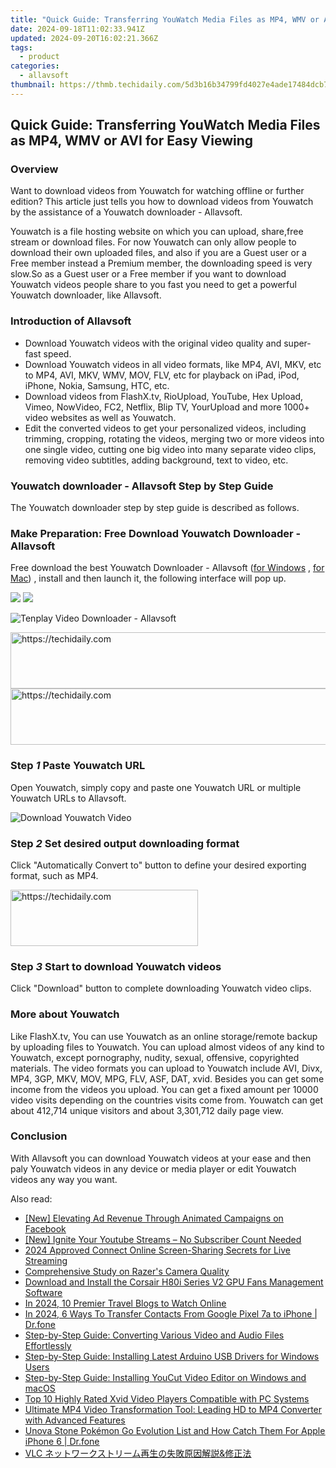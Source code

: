 ```yaml
---
title: "Quick Guide: Transferring YouWatch Media Files as MP4, WMV or AVI for Easy Viewing"
date: 2024-09-18T11:02:33.941Z
updated: 2024-09-20T16:02:21.366Z
tags:
  - product
categories:
  - allavsoft
thumbnail: https://thmb.techidaily.com/5d3b16b34799fd4027e4ade17484dcb7de0969abd15218a509c4db117b716df9.jpg
---
```


## Quick Guide: Transferring YouWatch Media Files as MP4, WMV or AVI for Easy Viewing

### Overview

Want to download videos from Youwatch for watching offline or further edition? This article just tells you how to download videos from Youwatch by the assistance of a Youwatch downloader - Allavsoft.

Youwatch is a file hosting website on which you can upload, share,free stream or download files. For now Youwatch can only allow people to download their own uploaded files, and also if you are a Guest user or a Free member instead a Premium member, the downloading speed is very slow.So as a Guest user or a Free member if you want to download Youwatch videos people share to you fast you need to get a powerful Youwatch downloader, like Allavsoft.

### Introduction of Allavsoft

* Download Youwatch videos with the original video quality and super-fast speed.
* Download Youwatch videos in all video formats, like MP4, AVI, MKV, etc to MP4, AVI, MKV, WMV, MOV, FLV, etc for playback on iPad, iPod, iPhone, Nokia, Samsung, HTC, etc.
* Download videos from FlashX.tv, RioUpload, YouTube, Hex Upload, Vimeo, NowVideo, FC2, Netflix, Blip TV, YourUpload and more 1000+ video websites as well as Youwatch.
* Edit the converted videos to get your personalized videos, including trimming, cropping, rotating the videos, merging two or more videos into one single video, cutting one big video into many separate video clips, removing video subtitles, adding background, text to video, etc.

### Youwatch downloader - Allavsoft Step by Step Guide

The Youwatch downloader step by step guide is described as follows.

### Make Preparation: Free Download Youwatch Downloader - Allavsoft

Free download the best Youwatch Downloader - Allavsoft ([for Windows](https://tools.techidaily.com/allavsoft/products/) , [for Mac](https://tools.techidaily.com/allavsoft/products/)) , install and then launch it, the following interface will pop up.

[![](https://www.allavsoft.com/how-to/../images/how-to/free-download-win.jpg)](https://tools.techidaily.com/allavsoft/products/) [![](https://www.allavsoft.com/how-to/../images/how-to/free-download-mac.jpg)](https://tools.techidaily.com/allavsoft/products/)

![Tenplay Video Downloader - Allavsoft](https://www.allavsoft.com/how-to/../images/allavsoft/screen-shot-600.jpg)

<!-- affiliate ads begin -->
<a href="https://appsumo.8odi.net/c/5597632/2100527/7443" target="_top" id="2100527">
  <img src="//a.impactradius-go.com/display-ad/7443-2100527" border="0" alt="https://techidaily.com" width="728" height="90"/>
</a>
<img height="0" width="0" src="https://appsumo.8odi.net/i/5597632/2100527/7443" style="position:absolute;visibility:hidden;" border="0" />
<!-- affiliate ads end -->

<!-- affiliate ads begin -->
<a href="https://appsumo.8odi.net/c/5597632/2044582/7443" target="_top" id="2044582">
  <img src="//a.impactradius-go.com/display-ad/7443-2044582" border="0" alt="https://techidaily.com" width="728" height="90"/>
</a>
<img height="0" width="0" src="https://appsumo.8odi.net/i/5597632/2044582/7443" style="position:absolute;visibility:hidden;" border="0" />
<!-- affiliate ads end -->

### Step _1_ Paste Youwatch URL

Open Youwatch, simply copy and paste one Youwatch URL or multiple Youwatch URLs to Allavsoft.

![Download Youwatch Video](https://www.allavsoft.com/how-to/../images/how-to/download-Tenplay-video/download-tenplay-video.jpg)

### Step _2_ Set desired output downloading format

Click "Automatically Convert to" button to define your desired exporting format, such as MP4.

<!-- affiliate ads begin -->
<a href="https://aligracehair.sjv.io/c/5597632/2115932/19272" target="_top" id="2115932">
  <img src="//a.impactradius-go.com/display-ad/19272-2115932" border="0" alt="https://techidaily.com" width="300" height="90"/>
</a>
<img height="0" width="0" src="https://aligracehair.sjv.io/i/5597632/2115932/19272" style="position:absolute;visibility:hidden;" border="0" />
<!-- affiliate ads end -->

### Step _3_ Start to download Youwatch videos

Click "Download" button to complete downloading Youwatch video clips.

### More about Youwatch

Like FlashX.tv, You can use Youwatch as an online storage/remote backup by uploading files to Youwatch. You can upload almost videos of any kind to Youwatch, except pornography, nudity, sexual, offensive, copyrighted materials. The video formats you can upload to Youwatch include AVI, Divx, MP4, 3GP, MKV, MOV, MPG, FLV, ASF, DAT, xvid. Besides you can get some income from the videos you upload. You can get a fixed amount per 10000 video visits depending on the countries visits come from. Youwatch can get about 412,714 unique visitors and about 3,301,712 daily page view.

### Conclusion

With Allavsoft you can download Youwatch videos at your ease and then paly Youwatch videos in any device or media player or edit Youwatch videos any way you want.

<ins class="adsbygoogle"
     style="display:block"
     data-ad-format="autorelaxed"
     data-ad-client="ca-pub-7571918770474297"
     data-ad-slot="1223367746"></ins>

<ins class="adsbygoogle"
     style="display:block"
     data-ad-client="ca-pub-7571918770474297"
     data-ad-slot="8358498916"
     data-ad-format="auto"
     data-full-width-responsive="true"></ins>

<span class="atpl-alsoreadstyle">Also read:</span>
<div><ul>
<li><a href="https://facebook-video-content.techidaily.com/new-elevating-ad-revenue-through-animated-campaigns-on-facebook/"><u>[New] Elevating Ad Revenue Through Animated Campaigns on Facebook</u></a></li>
<li><a href="https://some-knowledge.techidaily.com/new-ignite-your-youtube-streams-no-subscriber-count-needed/"><u>[New] Ignite Your Youtube Streams – No Subscriber Count Needed</u></a></li>
<li><a href="https://facebook-videos.techidaily.com/2024-approved-connect-online-screen-sharing-secrets-for-live-streaming/"><u>2024 Approved Connect Online Screen-Sharing Secrets for Live Streaming</u></a></li>
<li><a href="https://screen-video-capture.techidaily.com/comprehensive-study-on-razers-camera-quality/"><u>Comprehensive Study on Razer's Camera Quality</u></a></li>
<li><a href="https://win-dash.techidaily.com/download-and-install-the-corsair-h80i-series-v2-gpu-fans-management-software/"><u>Download and Install the Corsair H80i Series V2 GPU Fans Management Software</u></a></li>
<li><a href="https://youtube-clips.techidaily.com/in-2024-10-premier-travel-blogs-to-watch-online/"><u>In 2024, 10 Premier Travel Blogs to Watch Online</u></a></li>
<li><a href="https://android-transfer.techidaily.com/in-2024-6-ways-to-transfer-contacts-from-google-pixel-7a-to-iphone-drfone-by-drfone-transfer-from-android-transfer-from-android/"><u>In 2024, 6 Ways To Transfer Contacts From Google Pixel 7a to iPhone | Dr.fone</u></a></li>
<li><a href="https://win-web.techidaily.com/step-by-step-guide-converting-various-video-and-audio-files-effortlessly/"><u>Step-by-Step Guide: Converting Various Video and Audio Files Effortlessly</u></a></li>
<li><a href="https://hardware-help.techidaily.com/step-by-step-guide-installing-latest-arduino-usb-drivers-for-windows-users/"><u>Step-by-Step Guide: Installing Latest Arduino USB Drivers for Windows Users</u></a></li>
<li><a href="https://win-web.techidaily.com/step-by-step-guide-installing-youcut-video-editor-on-windows-and-macos/"><u>Step-by-Step Guide: Installing YouCut Video Editor on Windows and macOS</u></a></li>
<li><a href="https://win-web.techidaily.com/top-10-highly-rated-xvid-video-players-compatible-with-pc-systems/"><u>Top 10 Highly Rated Xvid Video Players Compatible with PC Systems</u></a></li>
<li><a href="https://win-web.techidaily.com/ultimate-mp4-video-transformation-tool-leading-hd-to-mp4-converter-with-advanced-features/"><u>Ultimate MP4 Video Transformation Tool: Leading HD to MP4 Converter with Advanced Features</u></a></li>
<li><a href="https://ios-pokemon-go.techidaily.com/unova-stone-pokemon-go-evolution-list-and-how-catch-them-for-apple-iphone-6-drfone-by-drfone-virtual-ios/"><u>Unova Stone Pokémon Go Evolution List and How Catch Them For Apple iPhone 6 | Dr.fone</u></a></li>
<li><a href="https://win-web.techidaily.com/vlc-and/"><u>VLC ネットワークストリーム再生の失敗原因解説&修正法</u></a></li>
</ul></div>

